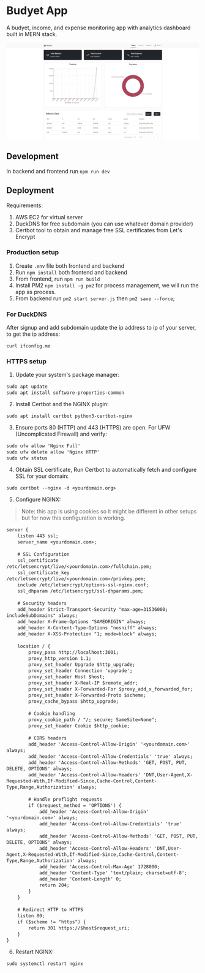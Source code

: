 # Budyet App

A budyet, income, and expense monitoring app with analytics dashboard built in MERN stack.

![alt text](app.png)

## Development
In backend and frontend run `npm run dev`

## Deployment

Requirements:
1. AWS EC2 for virtual server
2. DuckDNS for free subdomain (you can use whatever domain provider)
3. Certbot tool to obtain and manage free SSL certificates from Let's Encrypt

### Production setup
1. Create `.env` file both frontend and backend
2. Run `npm install` both frontend and backend
3. From frontend, run `npm run build`
4. Install PM2 `npm install -g pm2` for process management, we will run the app as process.
5. From backend run `pm2 start server.js` then `pm2 save --force`;

### For DuckDNS
After signup and add subdomain update the ip address to ip of your server, to get the ip address:
```
curl ifconfig.me
```

### HTTPS setup
1. Update your system's package manager:
```
sudo apt update 
sudo apt install software-properties-common
```
2. Install Certbot and the NGINX plugin:
```
sudo apt install certbot python3-certbot-nginx
```
3. Ensure ports 80 (HTTP) and 443 (HTTPS) are open. For UFW (Uncomplicated Firewall) and verify:
```
sudo ufw allow 'Nginx Full'
sudo ufw delete allow 'Nginx HTTP'
sudo ufw status
```
4. Obtain SSL certificate, Run Certbot to automatically fetch and configure SSL for your domain:
```
sudo certbot --nginx -d <yourdomain.org>
```
5. Configure NGINX:
> Note: this app is using cookies so it might be different in other setups but for now this configuration is working.
```
server {
    listen 443 ssl;
    server_name <yourdomain.com>;

    # SSL Configuration
    ssl_certificate /etc/letsencrypt/live/<yourdomain.com>/fullchain.pem;
    ssl_certificate_key /etc/letsencrypt/live/<yourdomain.com>/privkey.pem;
    include /etc/letsencrypt/options-ssl-nginx.conf;
    ssl_dhparam /etc/letsencrypt/ssl-dhparams.pem;

    # Security headers
    add_header Strict-Transport-Security "max-age=31536000; includeSubDomains" always;
    add_header X-Frame-Options "SAMEORIGIN" always;
    add_header X-Content-Type-Options "nosniff" always;
    add_header X-XSS-Protection "1; mode=block" always;

    location / {
        proxy_pass http://localhost:3001;
        proxy_http_version 1.1;
        proxy_set_header Upgrade $http_upgrade;
        proxy_set_header Connection 'upgrade';
        proxy_set_header Host $host;
        proxy_set_header X-Real-IP $remote_addr;
        proxy_set_header X-Forwarded-For $proxy_add_x_forwarded_for;
        proxy_set_header X-Forwarded-Proto $scheme;
        proxy_cache_bypass $http_upgrade;

        # Cookie handling
        proxy_cookie_path / "/; secure; SameSite=None";
        proxy_set_header Cookie $http_cookie;

        # CORS headers
        add_header 'Access-Control-Allow-Origin' '<yourdomain.com>' always;
        add_header 'Access-Control-Allow-Credentials' 'true' always;
        add_header 'Access-Control-Allow-Methods' 'GET, POST, PUT, DELETE, OPTIONS' always;
        add_header 'Access-Control-Allow-Headers' 'DNT,User-Agent,X-Requested-With,If-Modified-Since,Cache-Control,Content-Type,Range,Authorization' always;

        # Handle preflight requests
        if ($request_method = 'OPTIONS') {
            add_header 'Access-Control-Allow-Origin' '<yourdomain.com>' always;
            add_header 'Access-Control-Allow-Credentials' 'true' always;
            add_header 'Access-Control-Allow-Methods' 'GET, POST, PUT, DELETE, OPTIONS' always;
            add_header 'Access-Control-Allow-Headers' 'DNT,User-Agent,X-Requested-With,If-Modified-Since,Cache-Control,Content-Type,Range,Authorization' always;
            add_header 'Access-Control-Max-Age' 1728000;
            add_header 'Content-Type' 'text/plain; charset=utf-8';
            add_header 'Content-Length' 0;
            return 204;
        }
    }

    # Redirect HTTP to HTTPS
    listen 80;
    if ($scheme != "https") {
        return 301 https://$host$request_uri;
    }
}
```
6. Restart NGINX:
```
sudo systemctl restart nginx
```